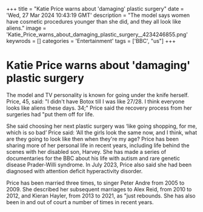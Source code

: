 +++
title = "Katie Price warns about 'damaging' plastic surgery"
date = 'Wed, 27 Mar 2024 10:43:19 GMT'
description = "The model says women have cosmetic procedures younger than she did, and they all look like aliens."
image = 'Katie_Price_warns_about_damaging_plastic_surgery__4234246855.png'
keywrods =  []
categories = 'Entertainment'
tags = ['BBC', "us"]
+++

# Katie Price warns about 'damaging' plastic surgery

The model and TV personality is known for going under the knife herself.
Price, 45, said: <bb>"I didn<bb>'t have Botox till I was like 27/28.
I think everyone looks like aliens these days.
34;" Price said the recovery process from her surgeries had <bb>"put them off for life.

She said choosing her next plastic surgery was ‘like going shopping, for me, which is so bad’ Price said: ‘All the girls look the same now, and I think, what are they going to look like then when they<bb>'re my age?
Price has been sharing more of her personal life in recent years, including life behind the scenes with her disabled son, Harvey.
She has made a series of documentaries for the BBC about his life with autism and rare genetic disease Prader-Willi syndrome.
In July 2023, Price also said she had been diagnosed with attention deficit hyperactivity disorder.

Price has been married three times, to singer Peter Andre from 2005 to 2009.
She described her subsequent marriages to Alex Reid, from 2010 to 2012, and Kieran Hayler, from 2013 to 2021, as <bb>"just rebounds.
She has also been in and out of court a number of times in recent years.


